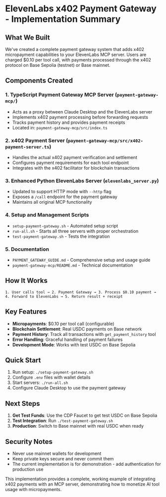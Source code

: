 # ElevenLabs x402 Payment Gateway - Implementation Summary

## What We Built

We've created a complete payment gateway system that adds x402 micropayment capabilities to your ElevenLabs MCP server. Users are charged $0.10 per tool call, with payments processed through the x402 protocol on Base Sepolia (testnet) or Base mainnet.

## Components Created

### 1. **TypeScript Payment Gateway MCP Server** (`payment-gateway-mcp/`)
- Acts as a proxy between Claude Desktop and the ElevenLabs server
- Implements x402 payment processing before forwarding requests
- Tracks payment history and provides payment receipts
- Located in: `payment-gateway-mcp/src/index.ts`

### 2. **x402 Payment Server** (`payment-gateway-mcp/src/x402-payment-server.ts`)
- Handles the actual x402 payment verification and settlement
- Configures payment requirements for each tool endpoint
- Integrates with the x402 facilitator for blockchain transactions

### 3. **Enhanced Python ElevenLabs Server** (`elevenlabs_server.py`)
- Updated to support HTTP mode with `--http` flag
- Exposes a `/call` endpoint for the payment gateway
- Maintains all original MCP functionality

### 4. **Setup and Management Scripts**
- `setup-payment-gateway.sh` - Automated setup script
- `run-all.sh` - Starts all three servers with proper orchestration
- `test-payment-gateway.sh` - Tests the integration

### 5. **Documentation**
- `PAYMENT_GATEWAY_GUIDE.md` - Comprehensive setup and usage guide
- `payment-gateway-mcp/README.md` - Technical documentation

## How It Works

```
1. User calls tool → 2. Payment Gateway → 3. Process $0.10 payment → 4. Forward to ElevenLabs → 5. Return result + receipt
```

## Key Features

- **Micropayments**: $0.10 per tool call (configurable)
- **Blockchain Settlement**: Real USDC payments on Base network
- **Payment History**: Track all transactions with `get_payment_history` tool
- **Error Handling**: Graceful handling of payment failures
- **Development Mode**: Works with test USDC on Base Sepolia

## Quick Start

1. Run setup: `./setup-payment-gateway.sh`
2. Configure `.env` files with wallet details
3. Start servers: `./run-all.sh`
4. Configure Claude Desktop to use the payment gateway

## Next Steps

1. **Get Test Funds**: Use the CDP Faucet to get test USDC on Base Sepolia
2. **Test Integration**: Run `./test-payment-gateway.sh`
3. **Production**: Switch to Base mainnet with real USDC when ready

## Security Notes

- Never use mainnet wallets for development
- Keep private keys secure and never commit them
- The current implementation is for demonstration - add authentication for production use

This implementation provides a complete, working example of integrating x402 payments with an MCP server, demonstrating how to monetize AI tool usage with micropayments. 
